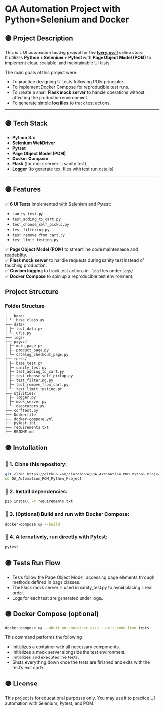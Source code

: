 # QA Automation Project with Python+Selenium and Docker

## 🟣 Project Description

This is a UI automation testing project for the **[Ivory.co.il](https://www.ivory.co.il)** online store.  
It utilizes **Python + Selenium + Pytest** with **Page Object Model (POM)** to implement clear, scalable, and maintainable UI tests.

The main goals of this project were:

- To practice designing UI tests following POM principles.
- To implement Docker Compose for reproducible test runs.
- To create a small **Flask mock server** to handle operations without affecting the production environment.
- To generate simple **log files** to track test actions.

---

## 🟣 Tech Stack

- **Python 3.x**
- **Selenium WebDriver**
- **Pytest**
- **Page Object Model (POM)**
- **Docker Compose**
- **Flask** (for mock server in sanity test)
- **Logger** (to generate text files with test run details)

---

## 🟣 Features

✅ **6 UI Tests** implemented with Selenium and Pytest:

- `sanity_test.py`
- `test_adding_to_cart.py`
- `test_choose_self_pickup.py`
- `test_filtering.py`
- `test_remove_from_cart.py`
- `test_limit_testing.py`

✅ **Page Object Model (POM)** to streamline code maintenance and readability.  
✅ **Flask mock server** to handle requests during sanity test instead of touching production.  
✅ **Custom logging** to track test actions in `.log` files under `logs/`.  
✅ **Docker Compose** to spin up a reproducible test environment.

## **Project Structure**

### **Folder Structure**

```
├── base/
│ └─ base_class.py
├── data/
│ ├─ test_data.py
│ └─ urls.py
├── logs/
├── pages/
│ ├─ main_page.py
│ ├─ product_page.py
│ └─ catalog_checkout_page.py
├── tests/
│ ├─ base_test.py
│ ├─ sanity_test.py
│ ├─ test_adding_to_cart.py
│ ├─ test_choose_self_pickup.py
│ ├─ test_filtering.py
│ ├─ test_remove_from_cart.py
│ └─ test_limit_testing.py
├── utilities/
│ ├─ logger.py
│ ├─ mock_server.py
│ └─ decorators.py
├── conftest.py
├── Dockerfile
├── docker-compose.yml
├── pytest.ini
├── requirements.txt
├── README.md
```

## 🟣 Installation

### 🔹 1. Clone this repository:

```bash
git clone https://github.com/sinrabanse/QA_Automation_POM_Python_Project.git
cd QA_Automation_POM_Python_Project
```

### 🔹 2. Install dependencies:

```bash
pip install -r requirements.txt
```

### 🔹 3. (Optional) Build and run with Docker Compose:

```bash
docker-compose up --build
```

### 🔹 4. Alternatively, run directly with Pytest:

```bash
pytest
```

## 🟣 Tests Run Flow

- Tests follow the Page Object Model, accessing page elements through methods defined in page classes.
- The Flask mock server is used in sanity_test.py to avoid placing a real order.
- Logs for each test are generated under logs/.

## 🟣 Docker Compose (optional)

```bash
docker compose up --abort-on-container-exit --exit-code-from tests
```

This command performs the following:

- Initializes a container with all necessary components.
- Initializes a mock server alongside the test environment.
- Initializes and executes the tests.
- Shuts everything down once the tests are finished and exits with the test's exit code.

## 🟣 License

This project is for educational purposes only.
You may use it to practice UI automation with Selenium, Pytest, and POM.
